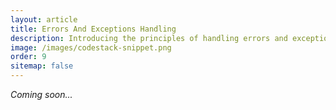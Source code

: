 ```yaml
---
layout: article
title: Errors And Exceptions Handling
description: Introducing the principles of handling errors and exceptions in Visual Basic
image: /images/codestack-snippet.png
order: 9
sitemap: false
---
```

*Coming soon...*